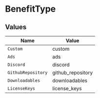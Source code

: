 # BenefitType


## Values

| Name               | Value              |
| ------------------ | ------------------ |
| `Custom`           | custom             |
| `Ads`              | ads                |
| `Discord`          | discord            |
| `GithubRepository` | github_repository  |
| `Downloadables`    | downloadables      |
| `LicenseKeys`      | license_keys       |